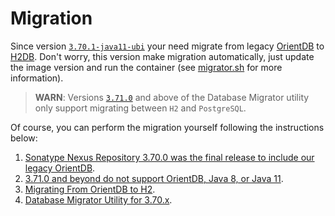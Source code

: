 # Migration

Since version [`3.70.1-java11-ubi`][0] your need migrate from legacy [OrientDB][1] to [H2DB][2]. Don't worry, this version make migration automatically, just update the image version and run the container (see [migrator.sh](../nexus-docker/migrator.sh) for more information).

> **WARN**: Versions [`3.71.0`](https://help.sonatype.com/en/download.html#download-sonatype-nexus-repository-database-migrator) and above of the Database Migrator utility only support migrating between `H2` and `PostgreSQL`.

Of course, you can perform the migration yourself following the instructions below:

1. [Sonatype Nexus Repository 3.70.0 was the final release to include our legacy OrientDB](https://help.sonatype.com/en/upgrading-to-nexus-repository-3-71-0-and-beyond.html).
2. [3.71.0 and beyond do not support OrientDB, Java 8, or Java 11](https://help.sonatype.com/en/sonatype-nexus-repository-3-71-0-release-notes.html).
3. [Migrating From OrientDB to H2](https://help.sonatype.com/en/orient-3-70-java-8-or-11.html).
4. [Database Migrator Utility for 3.70.x](https://help.sonatype.com/en/orientdb-downloads.html).

[0]: https://help.sonatype.com/en/sonatype-nexus-repository-3-70-0-release-notes.html "Nexus Repository 3.70.0 - 3.70.1 Release Notes"
[1]: http://orientdb.org/docs/2.2.x/ "OrientDB"
[2]: https://www.h2database.com/html/main.html "H2 Database Engine"

